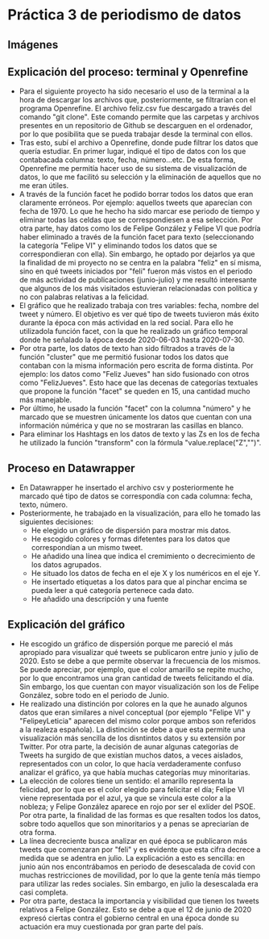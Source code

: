 # Práctica 3 de periodismo de datos
## Imágenes
## Explicación del proceso: terminal y Openrefine
- Para el siguiente proyecto ha sido necesario el uso de la terminal a la hora de descargar los archivos que, posteriormente, se filtrarían con el programa Openrefine. El archivo feliz.csv fue descargado a través del comando "git clone". Este comando permite que las carpetas y archivos presentes en un repositorio de Github se descarguen en el ordenador, por lo que posibilita que se pueda trabajar desde la terminal con ellos.
- Tras esto, subí el archivo a Openrefine, donde pude filtrar los datos que quería estudiar. En primer lugar, indiqué el tipo de datos con los que contabacada columna: texto, fecha, número...etc. De esta forma, Openrefine me permitía hacer uso de su sistema de visualización de datos, lo que me facilitó su selección y la eliminación de aquellos que no me eran útiles.
- A través de la función facet he podido borrar todos los datos que eran claramente erróneos. Por ejemplo: aquellos tweets que aparecían con fecha de 1970. Lo que he hecho ha sido marcar ese periodo de tiempo y eliminar todas las celdas que se correspondiesen a esa selección. Por otra parte, hay datos como los de Felipe González y Felipe VI que podría haber eliminado a través de la función facet para texto (seleccionando la categoría "Felipe VI" y eliminando todos los datos que se correspondieran con ella). Sin embargo, he optado por dejarlos ya que la finalidad de mi proyecto no se centra en la palabra "feliz" en sí misma, sino en qué tweets iniciados por "feli" fueron más vistos en el periodo de más actividad de publicaciones (junio-julio) y me resultó interesante que algunos de los más visitados estuvieran relacionadas con política y no con palabras relativas a la felicidad.
- El gráfico que he realizado trabaja con tres variables: fecha, nombre del tweet y número. El objetivo es ver qué tipo de tweets tuvieron más éxito durante la época con más actividad en la red social. Para ello he utilizadola función facet, con la que he realizado un gráfico temporal donde he señalado la época desde 2020-06-03 hasta 2020-07-30.
- Por otra parte, los datos de texto han sido filtrados a través de la función "cluster" que me permitió fusionar todos los datos que contaban con la misma información pero escrita de forma distinta. Por ejemplo: los datos como "Feliz Jueves" han sido fusionado con otros como "FelizJueves". Esto hace que las decenas de categorías textuales que propone la función "facet" se queden en 15, una cantidad mucho más manejable.
- Por último, he usado la función "facet" con la columna "número" y he marcado que se muestren únicamente los datos que cuentan con una información númérica y que no se mostraran las casillas en blanco.
- Para eliminar los Hashtags en los datos de texto y las Zs en los de fecha he utilizado la función "transform" con la fórmula "value.replace("Z","")".

## Proceso en Datawrapper
- En Datawrapper he insertado el archivo csv y posteriormente he marcado qué tipo de datos se correspondía con cada columna: fecha, texto, número.
- Posteriormente, he trabajado en la visualización, para ello he tomado las siguientes decisiones:
	- He elegido un gráfico de dispersión para mostrar mis datos.
	- He escogido colores y formas difetentes para los datos que correspondían a un mismo tweet.
	- He añadido una línea que indica el cremimiento o decrecimiento de los datos agrupados.
	- He situado los datos de fecha en el eje X y los numéricos en el eje Y.
	- He insertado etiquetas a los datos para que al pinchar encima se pueda leer a qué categoría pertenece cada dato.
	- He añadido una descripción y una fuente

## Explicación del gráfico
- He escogido un gráfico de dispersión porque me pareció el más apropiado para visualizar qué tweets se publicaron entre junio y julio de 2020. Esto se debe a que permite observar la frecuencia de los mismos. Se puede apreciar, por ejemplo, que el color amarillo se repite mucho, por lo que encontramos una gran cantidad de tweets felicitando el día. Sin embargo, los que cuentan con mayor visualización son los de Felipe González, sobre todo en el periodo de Junio. 
- He realizado una distinción por colores en la que he aunado algunos datos que eran similares a nivel conceptual (por ejemplo "Felipe VI" y "FelipeyLeticia" aparecen del mismo color porque ambos son referidos a la realeza española). La distinción se debe a que esta permite una visualización más sencilla de los disntintos datos y su extensión por Twitter. Por otra parte, la decisión de aunar algunas categorías de Tweets ha surgido de que existían muchos datos, a veces aislados, representados con un color, lo que hacía verdaderamente confuso analizar el gráfico, ya que había muchas categorías muy minoritarias.
- La elección de colores tiene un sentido: el amarillo representa la felicidad, por lo que es el color elegido para felicitar el día; Felipe VI viene representada por el azul, ya que se vincula este color a la nobleza; y Felipe González aparece en rojo por ser el exlíder del PSOE. Por otra parte, la finalidad de las formas es que resalten todos los datos, sobre todo aquellos que son minoritarios y a penas se apreciarían de otra forma.
- La línea decreciente busca analizar en qué época se publicaron más tweets que comenzaran por "feli" y es evidente que esta cifra decrece a medida que se adentra en julio. La explicación a esto es sencilla: en junio aún nos encontrábamos en periodo de desescalada de covid con muchas restricciones de movilidad, por lo que la gente tenía más tiempo para utilizar las redes sociales. Sin embargo, en julio la desescalada era casi completa.
- Por otra parte, destaca la importancia y visibilidad que tienen los tweets relativos a Felipe González. Esto se debe a que el 12 de junio de 2020 expresó ciertas contra el gobierno central en una época donde su actuación era muy cuestionada por gran parte del país.
 
